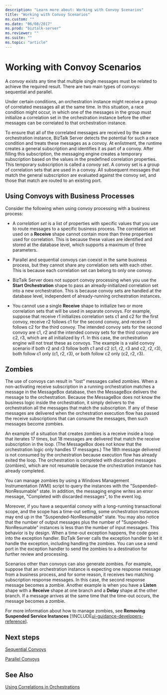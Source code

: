 ```yaml
---
description: "Learn more about: Working with Convoy Scenarios"
title: "Working with Convoy Scenarios"
ms.custom: ""
ms.date: "06/08/2017"
ms.prod: "biztalk-server"
ms.reviewer: ""
ms.suite: ""
ms.topic: "article"
---
```

# Working with Convoy Scenarios
A *convoy* exists any time that multiple single messages must be related to achieve the required result. There are two main types of convoys: sequential and parallel.  
  
 Under certain conditions, an orchestration instance might receive a group of correlated messages all at the same time. In this situation, a race condition might occur, in which one of the messages in the group must initialize a correlation set in the orchestration instance before the other messages can be correlated to that orchestration instance.  
  
 To ensure that all of the correlated messages are received by the same orchestration instance, BizTalk Server detects the potential for such a race condition and treats these messages as a convoy. At enlistment, the runtime creates a general subscription and identifies it as part of a convoy. After filling this subscription, the messaging engine creates a temporary subscription based on the values in the predefined correlation properties. This temporary subscription is called a *convoy set*. A convoy set is a group of correlation sets that are used in a convoy. All subsequent messages that match the general subscription are evaluated against the convoy set, and those that match are routed to an existing port.  
  
## Using Convoys with Business Processes  
 Consider the following when using convoy processing with a business process:  
  
-   A *correlation set* is a list of properties with specific values that you use to route messages to a specific business process. The correlation set used on a **Receive** shape cannot contain more than three properties used for correlation. This is because these values are identified and stored at the database level, which supports a maximum of three parameters.  
  
-   Parallel and sequential convoys can coexist in the same business process, but they cannot share any correlation sets with each other. This is because each correlation set can belong to only one convoy.  
  
-   BizTalk Server does not support convoy processing when you use the **Start Orchestration** shape to pass an already-initialized correlation set into a new orchestration. This is because convoy sets are handled at the database level, independent of already-running orchestration instances.  
  
-   You cannot use a single **Receive** shape to initialize two or more correlation sets that will be used in separate convoys. For example, suppose that receive r1 initializes correlation sets c1 and c2 for the first convoy, receive r2 follows c1 for the second convoy, and receive r3 follows c2 for the third convoy. The intended convoy sets for the second convoy are c1, r2 and the intended convoy sets for the third convoy are c2, r3, which are all initialized by r1. In this case, the orchestration engine will not treat these as convoys. The example is a valid convoy scenario if both r2 and r3 follow both c1 and c2 (c1, r2, r3 and c2, r2, r3), both follow c1 only (c1, r2, r3), or both follow c2 only (c2, r2, r3).  
  
## Zombies  
 The use of convoys can result in "lost" messages called zombies. When a non-activating receive subscription in a running orchestration matches a message in the MessageBox database, then the MessageBox delivers the message to the orchestration. Because the MessageBox does not know the business logic inside the orchestration, it simply delivers to the orchestration all the messages that match the subscription. If any of these messages are delivered when the orchestration execution flow has passed the receive subscriptions that can consume the messages, then such messages become zombies.  
  
 An example of a situation that creates zombies is a receive inside a loop that iterates 17 times, but 18 messages are delivered that match the receive subscription in the loop. (The MessageBox does not know that the orchestration logic only handles 17 messages.) The 18th message delivered is not consumed by the orchestration because execution flow has already exited the loop. The orchestration is completed with discarded messages (zombies), which are not resumable because the orchestration instance has already completed.  
  
 You can manage zombies by using a Windows Management Instrumentation (WMI) script to query the instances with the "Suspended-NonResumable" state. In addition, the messaging engine writes an error message, "Completed with discarded messages", to the event log.  
  
 Moreover, if you have a sequential convoy with a long-running transactional scope, and the scope has a time-out setting, some orchestration instances may end up in the "Suspended-NonResumable" state. You may also notice that the number of output messages plus the number of "Suspended-NonResumable" instances is less than the number of input messages. This behavior is by design. When a time-out exception happens, the code goes into the exception handler. BizTalk Server calls the exception handler to let it handle the exception, including handling the zombies. You can use a send port in the exception handler to send the zombies to a destination for further review and processing.  
  
 Scenarios other than convoys can also generate zombies. For example, suppose that an orchestration instance is expecting one response message from a business process, and for some reason, it receives two matching subscription response messages. In this case, the second response message becomes a zombie. Another example is when you have a **Listen** shape with a **Receive** shape at one branch and a **Delay** shape at the other branch. If a message arrives at the same time that the time-out occurs, the message becomes a zombie.  
  
 For more information about how to manage zombies, see **Removing Suspended Service Instances** [!INCLUDE[ui-guidance-developers-reference](../includes/ui-guidance-developers-reference.md)].
  
## Next steps
 [Sequential Convoys](../core/sequential-convoys.md)  
  
 [Parallel Convoys](../core/parallel-convoys.md)  
  
## See Also  
 [Using Correlations in Orchestrations](../core/using-correlations-in-orchestrations.md)
